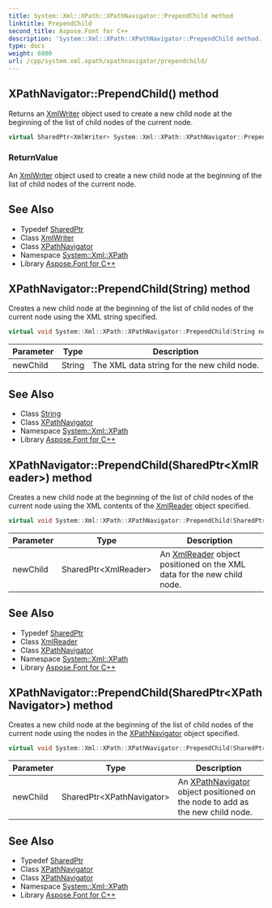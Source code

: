 ```yaml
---
title: System::Xml::XPath::XPathNavigator::PrependChild method
linktitle: PrependChild
second_title: Aspose.Font for C++
description: 'System::Xml::XPath::XPathNavigator::PrependChild method. Returns an XmlWriter object used to create a new child node at the beginning of the list of child nodes of the current node in C++.'
type: docs
weight: 6800
url: /cpp/system.xml.xpath/xpathnavigator/prependchild/
---
```

## XPathNavigator::PrependChild() method


Returns an [XmlWriter](../../../system.xml/xmlwriter/) object used to create a new child node at the beginning of the list of child nodes of the current node.

```cpp
virtual SharedPtr<XmlWriter> System::Xml::XPath::XPathNavigator::PrependChild()
```


### ReturnValue

An [XmlWriter](../../../system.xml/xmlwriter/) object used to create a new child node at the beginning of the list of child nodes of the current node.

## See Also

* Typedef [SharedPtr](../../../system/sharedptr/)
* Class [XmlWriter](../../../system.xml/xmlwriter/)
* Class [XPathNavigator](../)
* Namespace [System::Xml::XPath](../../)
* Library [Aspose.Font for C++](../../../)
## XPathNavigator::PrependChild(String) method


Creates a new child node at the beginning of the list of child nodes of the current node using the XML string specified.

```cpp
virtual void System::Xml::XPath::XPathNavigator::PrependChild(String newChild)
```


| Parameter | Type | Description |
| --- | --- | --- |
| newChild | String | The XML data string for the new child node. |

## See Also

* Class [String](../../../system/string/)
* Class [XPathNavigator](../)
* Namespace [System::Xml::XPath](../../)
* Library [Aspose.Font for C++](../../../)
## XPathNavigator::PrependChild(SharedPtr\<XmlReader\>) method


Creates a new child node at the beginning of the list of child nodes of the current node using the XML contents of the [XmlReader](../../../system.xml/xmlreader/) object specified.

```cpp
virtual void System::Xml::XPath::XPathNavigator::PrependChild(SharedPtr<XmlReader> newChild)
```


| Parameter | Type | Description |
| --- | --- | --- |
| newChild | SharedPtr\<XmlReader\> | An [XmlReader](../../../system.xml/xmlreader/) object positioned on the XML data for the new child node. |

## See Also

* Typedef [SharedPtr](../../../system/sharedptr/)
* Class [XmlReader](../../../system.xml/xmlreader/)
* Class [XPathNavigator](../)
* Namespace [System::Xml::XPath](../../)
* Library [Aspose.Font for C++](../../../)
## XPathNavigator::PrependChild(SharedPtr\<XPathNavigator\>) method


Creates a new child node at the beginning of the list of child nodes of the current node using the nodes in the [XPathNavigator](../) object specified.

```cpp
virtual void System::Xml::XPath::XPathNavigator::PrependChild(SharedPtr<XPathNavigator> newChild)
```


| Parameter | Type | Description |
| --- | --- | --- |
| newChild | SharedPtr\<XPathNavigator\> | An [XPathNavigator](../) object positioned on the node to add as the new child node. |

## See Also

* Typedef [SharedPtr](../../../system/sharedptr/)
* Class [XPathNavigator](../)
* Class [XPathNavigator](../)
* Namespace [System::Xml::XPath](../../)
* Library [Aspose.Font for C++](../../../)
